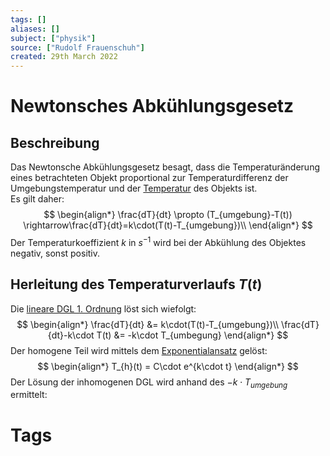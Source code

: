 ```yaml
---
tags: []
aliases: []
subject: ["physik"]
source: ["Rudolf Frauenschuh"]
created: 29th March 2022
---
```


# Newtonsches Abkühlungsgesetz

## Beschreibung

Das Newtonsche Abkühlungsgesetz besagt, dass die Temperaturänderung eines betrachteten Objekt proportional zur Temperaturdifferenz der Umgebungstemperatur und der [Temperatur](Temperatur%20und%20Teilchenmodell.md) des Objekts ist.  
Es gilt daher:
$$
\begin{align*}
	\frac{dT}{dt} \propto (T_{umgebung}-T(t)) \rightarrow\frac{dT}{dt}=k\cdot(T(t)-T_{umgebung})\\
\end{align*}
$$
Der Temperaturkoeffizient $k$ in $s^{-1}$ wird bei der Abkühlung des Objektes negativ, sonst positiv.

## Herleitung des Temperaturverlaufs $T(t)$

Die [lineare DGL 1. Ordnung](../Mathe/mathe%20(4)/lineare%20DGL%201.%20Ordnung.md) löst sich wiefolgt:
$$
\begin{align*}
	\frac{dT}{dt} &= k\cdot(T(t)-T_{umgebung})\\
	\frac{dT}{dt}-k\cdot T(t) &= -k\cdot T_{umbegung}
\end{align*}
$$
Der homogene Teil wird mittels dem [Exponentialansatz](../Mathe/mathe%20(4)/lineare%20DGL%201.%20Ordnung.md) gelöst:
$$
\begin{align*}
	T_{h}(t) = C\cdot e^{k\cdot t}
\end{align*}
$$
Der Lösung der inhomogenen DGL wird anhand des [](../Mathe/mathe%20(4)/lineare%20DGL%201.%20Ordnung.md#Lösung%20der%20inhomogenen%20DGL%201%20Ordnung|Störterms) $-k\cdot T_{umgebung}$ ermittelt:

# Tags